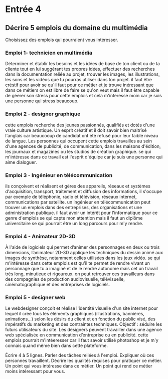 # Entrée 4
## Décrire 5 emplois du domaine du multimédia
Choisissez des emplois qui pourraient vous intéresser. 

### Emploi 1- technicien en multimédia
Déterminer et établir les besoins et les idées de base de ton client ou de ta cliente tout en lui suggérant tes propres idées, effectuer des recherches dans la documentation reliée au projet, trouver les images, les illustrations, les sons et les vidéos que tu pourras utiliser dans ton projet. il faut être créstif pour avoir se qu'il faut pour ce métier et je trouve inéressant que dans ce métiers on est libre de faire se qu'on veut mais il faut être capable de géerer son stress pour cette emplois et cela m'interesse moin car je suis une personne qui stress beaucoup.

### Emploi 2 - designer graphique
cette emplois recherche des jeunes passionnés, qualifiés et dotés d'une vraie culture artistique. Un esprit créatif et il doit savoir bien maitrîsé l'anglais car beaucooup de candidat ont été refusé pour leur faible niveau de langue. Les personnes qui occupent cette emplois travailles au sein d'une agences de publicité, de communication, dans les maisons d'édition, les journaux et magazines ou les studios de création graphique. se qui m'intéresse dans ce travail est l'esprit d'équipe car je suis une personne qui aime dialoguer.

### Emploi 3 - Ingénieur en télécommunication
ils conçoivent et réalisent et gères des appareils, réseaux et systèmes d'acquisition, transport, traitement et diffusion des informations, il s'occupe par exemple de téléphonie, radio et télévision, réseaux internet, communications par satellite. un ingénieur en télécommunication peut trouver un emplois dans des entreprises, des organisations et une administration publique. il faut avoir un intérêt pour l'informatique pour ce genre d'emplois se qui capte mon attention mais il faut un diplôme universitaire se qui pourrait être un long parcours pour m'y rendre.

### Emploi 4 - Animateur 2D-3D
À l'aide de logiciels qui permet d’animer des personnages en deux ou trois dimensions, l’animateur 2D-3D applique les techniques du dessin animé aux images de synthèse, notamment celles utilisées dans les jeux vidéo. se qui m'intéresse dans cette emplois est qu'il te permet de rendre vivant un personnage que tu a imaginé et de le rendre autonome mais cet un travail très long, minutieux et rigoureux. on peut retrouver ces travailleurs dans des compagnies de production audiovisuelle, télévisuelle, cinématographique et des entreprises de logiciels.

### Emploi 5 - designer web
Le webdesigner conçoit et réalise l'identité visuelle d'un site internet pour lequel il crée tous les éléments graphiques (illustrations, bannières, animations…) selon les désirs du client et en fonction du public visé, des impératifs du marketing et des contraintes techniques. Objectif : séduire les futurs utilisateurs du site. Les designers peuvent travailler dans une agence web spécialisée en communication d’entreprise ou en publicité. cette emplois pourrait m'intéeresser car il faut savoir utilisé photoshop et je m'y connais quand même bien dans cette plateforme.


Écrire 4 à 5 lignes. Parler des tâches reliées à l'emploi. Expliquer où ces personnes travaillent. Décrire les qualités requises pour pratiquer ce métier. Un point qui vous intéresse dans ce métier. Un point qui rend ce métier moins intéressant pour vous.  
